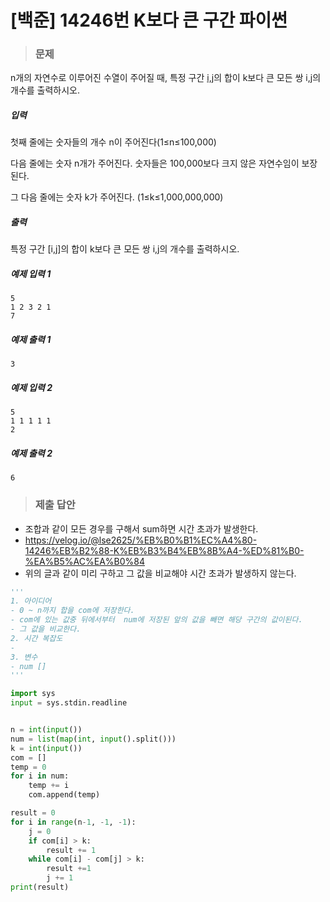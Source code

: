 # [백준] 14246번 K보다 큰 구간 파이썬

> ### 문제

n개의 자연수로 이루어진 수열이 주어질 때, 특정 구간 [i,j](i≤j)의 합이 k보다 큰 모든 쌍 i,j의 개수를 출력하시오.

##### 입력

첫째 줄에는 숫자들의 개수 n이 주어진다(1≤n≤100,000)

다음 줄에는 숫자 n개가 주어진다. 숫자들은 100,000보다 크지 않은 자연수임이 보장된다.

그 다음 줄에는 숫자 k가 주어진다. (1≤k≤1,000,000,000)

##### 출력

특정 구간 [i,j]의 합이 k보다 큰 모든 쌍 i,j의 개수를 출력하시오.

##### 예제 입력 1

```
5
1 2 3 2 1
7
```

##### 예제 출력 1

```
3
```

##### 예제 입력 2

```
5
1 1 1 1 1
2
```

##### 예제 출력 2

```
6
```

> ### 제출 답안

- 조합과 같이 모든 경우를 구해서 sum하면 시간 초과가 발생한다.
- https://velog.io/@lse2625/%EB%B0%B1%EC%A4%80-14246%EB%B2%88-K%EB%B3%B4%EB%8B%A4-%ED%81%B0-%EA%B5%AC%EA%B0%84
- 위의 글과 같이 미리 구하고 그 값을 비교해야 시간 초과가 발생하지 않는다.

```python
'''
1. 아이디어
- 0 ~ n까지 합을 com에 저장한다.
- com에 있는 값중 뒤에서부터  num에 저장된 앞의 값을 빼면 해당 구간의 값이된다.
- 그 값을 비교한다.
2. 시간 복잡도
- 
3. 변수
- num []
'''

import sys
input = sys.stdin.readline


n = int(input())
num = list(map(int, input().split()))
k = int(input())
com = []
temp = 0
for i in num:
    temp += i
    com.append(temp)

result = 0
for i in range(n-1, -1, -1):
    j = 0
    if com[i] > k:
        result += 1
    while com[i] - com[j] > k:
        result +=1
        j += 1
print(result)
```


